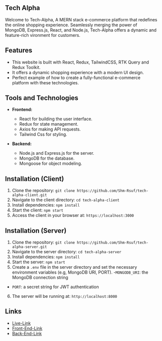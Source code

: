
## Tech Alpha

 Welcome to Tech-Alpha, A MERN stack e-commerce platform that redefines the online shopping experience. Seamlessly merging the power of MongoDB, Express.js, React, and Node.js, Tech-Alpha offers a dynamic and feature-rich vironment for customers.
 
## Features

- This website is built with React, Redux, TailwindCSS, RTK Query and Redux Toolkit. 
- It offers a dynamic shopping experience with a modern UI design.
- Perfect example of how to create a fully-functional e-commerce platform with these technologies.

## Tools and Technologies

- **Frontend:**
  - React for building the user interface.
  - Redux for state management.
  - Axios for making API requests.
  - Tailwind Css for styling.

- **Backend:**
  - Node.js and Express.js for the server.
  - MongoDB for the database.
  - Mongoose for object modeling.

## Installation (Client)

1. Clone the repository: `git clone https://github.com/Shm-Rsuf/tech-alpha-client.git`
2. Navigate to the client directory: `cd tech-alpha-client`
3. Install dependencies: `npm install`
4. Start the client: `npm start`
5. Access the client in your browser at: `https://localhost:3000`

## Installation (Server)

1. Clone the repository: `git clone https://github.com/Shm-Rsuf/tech-alpha-server.git`
2. Navigate to the server directory: `cd tech-alpha-server`
3. Install dependencies: `npm install`
4. Start the server: `npm start`
5. Create a `.env` file in the server directory and set the necessary environment variables (e.g, MongoDB URI, PORT).
 -`MONGODB_URI`: the MongoDB connection string
  - `PORT`: a secret string for JWT authentication
6. The server will be running at: `http://localhost:8000`

## Links

- [Live-Link](https://tech-alpha-a3.netlify.app)
- [Front-End-Link](https://github.com/Shm-Rsuf/tech-alpha-client.git)
- [Back-End-Link](https://github.com/Shm-Rsuf/tech-alpha-server.git)











